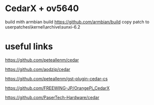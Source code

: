 # CedarX + ov5640
build mith armbian build https://github.com/armbian/build
copy patch to userpatches\kernel\archive\sunxi-6.2

# useful links
https://github.com/peteallenm/cedar

https://github.com/aodzip/cedar

https://github.com/peteallenm/gst-plugin-cedar-cs

https://github.com/FREEWING-JP/OrangePi_CedarX

https://github.com/PaserTech-Hardware/cedar
